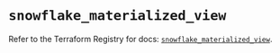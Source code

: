 # `snowflake_materialized_view`

Refer to the Terraform Registry for docs: [`snowflake_materialized_view`](https://registry.terraform.io/providers/snowflake-labs/snowflake/0.85.0/docs/resources/materialized_view).
